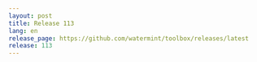 ```yaml
---
layout: post
title: Release 113
lang: en
release_page: https://github.com/watermint/toolbox/releases/latest
release: 113
---
```



